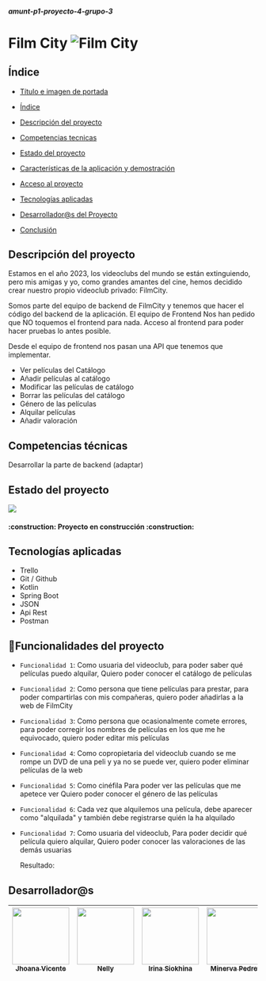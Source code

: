 ##### amunt-p1-proyecto-4-grupo-3

<h1 aling="center">
Film City
<img src="C:\Users\miner\Downloads\image (1).png" alt="Film City">
</h1>

## Índice

- [Título e imagen de portada](#Título-e-imagen-de-portada)

- [Índice](#índice)

- [Descripción del proyecto](#descripción-del-proyecto)

- [Competencias tecnicas](#competencias-técnicas)

- [Estado del proyecto](#Estado-del-proyecto)

- [Características de la aplicación y demostración](#Características-de-la-aplicación-y-demostración)

- [Acceso al proyecto](#acceso-proyecto)

- [Tecnologías aplicadas](#tecnologías-aplicadas)

- [Desarrollador@s del Proyecto](#desarrollador@s)

- [Conclusión](#conclusión)



## Descripción del proyecto

Estamos en el año 2023, los videoclubs del mundo se están extinguiendo, pero mis amigas y yo, como grandes amantes del cine, hemos decidido crear nuestro propio videoclub privado: FilmCity.

Somos parte del equipo de backend de FilmCity y tenemos que hacer el código del backend de la aplicación. El equipo de Frontend Nos han pedido que NO toquemos el frontend para nada. Acceso al frontend para poder hacer pruebas lo antes posible.

Desde el equipo de frontend nos pasan una API que tenemos que implementar.
- Ver películas del Catálogo
- Añadir películas al catálogo
- Modificar las películas de catálogo
- Borrar las películas del catálogo
- Género de las películas
- Alquilar películas
- Añadir valoración


## Competencias técnicas

Desarrollar la parte de backend (adaptar)


## Estado del proyecto

<p aling="left">
<img src="https://img.shields.io/badge/STATUS-EN%20DESAROLLO-green">
</p>


<h4 aling="center">
:construction: Proyecto en construcción :construction:
</h4>


## Tecnologías aplicadas

- Trello
- Git / Github
- Kotlin
- Spring Boot
- JSON
- Api Rest
- Postman

## :hammer:Funcionalidades del proyecto
- `Funcionalidad 1`: Como usuaria del videoclub, para poder saber qué películas puedo alquilar, Quiero poder conocer el catálogo de películas
- `Funcionalidad 2`: Como persona que tiene películas para prestar, para poder compartirlas con mis compañeras, quiero poder añadirlas a la web de FilmCity
- `Funcionalidad 3`: Como persona que ocasionalmente comete errores, para poder corregir los nombres de películas en los que me he equivocado, quiero poder editar mis películas
- `Funcionalidad 4`: Como copropietaria del videoclub cuando se me rompe un DVD de una peli y ya no se puede ver, quiero poder eliminar películas de la web
- `Funcionalidad 5`: Como cinéfila Para poder ver las películas que me apetece ver Quiero poder conocer el género de las películas
- `Funcionalidad 6`: Cada vez que alquilemos una película, debe aparecer como "alquilada" y también debe registrarse quién la ha alquilado
- `Funcionalidad 7`: Como usuaria del videoclub, Para poder decidir qué película quiero alquilar, Quiero poder conocer las valoraciones de las demás usuarias

  Resultado:


## Desarrollador@s

|[<img src="https://avatars.githubusercontent.com/u/126072279?v=4" width=115><br><sub>Jhoana Vicente</sub>](https://github.com/JhoanaVicente)| [<img src="https://avatars.githubusercontent.com/u/126768083?v=4" width=115><br><sub>Nelly</sub>](https://github.com/NellyKaykay) |[<img src="https://avatars.githubusercontent.com/u/126768002?v=4" width=115><br><sub>Irina Siokhina</sub>](https://github.com/IrinaSiokhin)|[<img src="https://avatars.githubusercontent.com/u/126767503?v=4" width=115><br><sub>Minerva Pedret</sub>](https://github.com/account)| 
|:------------------------------------------------------------------------------------------------------------:|:---------------------------------------------------------------------------------------------------------------------------------:|:-----------------------------------------------------------------------------------------------------------------------------------------:|:-------------------------------------------------------------------------------------------------------------------------------------------:|
